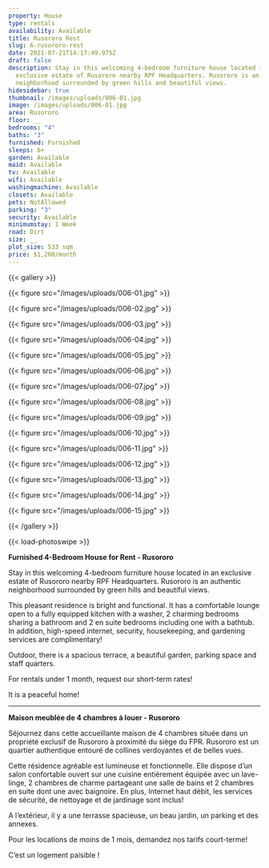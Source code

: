 ```yaml
---
property: House
type: rentals
availability: Available
title: Rusororo Rest
slug: 6-rusororo-rest
date: 2021-07-21T14:17:49.975Z
draft: false
description: Stay in this welcoming 4-bedroom furniture house located in an
  exclusive estate of Rusororo nearby RPF Headquarters. Rusororo is an authentic
  neighborhood surrounded by green hills and beautiful views.
hidesidebar: true
thumbnail: /images/uploads/006-01.jpg
image: /images/uploads/006-01.jpg
area: Rusororo
floor: __
bedrooms: "4"
baths: "3"
furnished: Furnished
sleeps: 6+
garden: Available
maid: Available
tv: Available
wifi: Available
washingmachine: Available
closets: Available
pets: NotAllowed
parking: "3"
security: Available
minimumstay: 1 Week
road: Dirt
size: __
plot_size: 533 sqm
price: $1,200/month
---
```

{{< gallery >}}

{{< figure src="/images/uploads/006-01.jpg" >}}

{{< figure src="/images/uploads/006-02.jpg" >}}

{{< figure src="/images/uploads/006-03.jpg" >}}

{{< figure src="/images/uploads/006-04.jpg" >}}

{{< figure src="/images/uploads/006-05.jpg" >}}

{{< figure src="/images/uploads/006-06.jpg" >}}

{{< figure src="/images/uploads/006-07.jpg" >}}

{{< figure src="/images/uploads/006-08.jpg" >}}

{{< figure src="/images/uploads/006-09.jpg" >}}

{{< figure src="/images/uploads/006-10.jpg" >}}

{{< figure src="/images/uploads/006-11.jpg" >}}

{{< figure src="/images/uploads/006-12.jpg" >}}

{{< figure src="/images/uploads/006-13.jpg" >}}

{{< figure src="/images/uploads/006-14.jpg" >}}

{{< figure src="/images/uploads/006-15.jpg" >}}

{{< /gallery >}}

{{< load-photoswipe >}}

**Furnished 4-Bedroom House for Rent - Rusororo**

Stay in this welcoming 4-bedroom furniture house located in an exclusive estate of Rusororo nearby RPF Headquarters. Rusororo is an authentic neighborhood surrounded by green hills and beautiful views.

This pleasant residence is bright and functional. It has a comfortable lounge open to a fully equipped kitchen with a washer, 2 charming bedrooms sharing a bathroom and 2 en suite bedrooms including one with a bathtub. In addition, high-speed internet, security, housekeeping, and gardening services are complimentary!

Outdoor, there is a spacious terrace, a beautiful garden, parking space and staff quarters.

For rentals under 1 month, request our short-term rates!

It is a peaceful home!

---

**Maison meublée de 4 chambres à louer - Rusororo**

Séjournez dans cette accueillante maison de 4 chambres située dans un propriété exclusif de Rusororo à proximité du siège du FPR. Rusororo est un quartier authentique entouré de collines verdoyantes et de belles vues.

Cette résidence agréable est lumineuse et fonctionnelle. Elle dispose d’un salon confortable ouvert sur une cuisine entièrement équipée avec un lave-linge, 2 chambres de charme partageant une salle de bains et 2 chambres en suite dont une avec baignoire. En plus, Internet haut débit, les services de sécurité, de nettoyage et de jardinage sont inclus!

A l’extérieur, il y a une terrasse spacieuse, un beau jardin, un parking et des annexes.

Pour les locations de moins de 1 mois, demandez nos tarifs court-terme!

C’est un logement paisible !